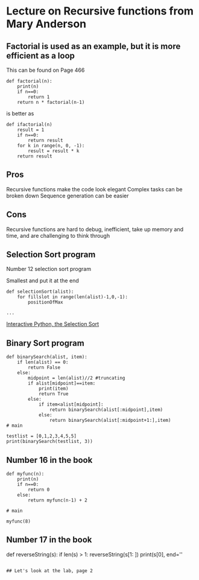 # Lecture on Recursive functions from Mary Anderson

## Factorial is used as an example, but it is more efficient as a loop


This can be found on Page 466

```
def factorial(n):
	print(n)
	if n==0:
		return 1
	return n * factorial(n-1)
```

is better as

```
def ifactorial(n)
	result = 1
	if n==0:
		return result
	for k in range(n, 0, -1):
		result = result * k
	return result
```
## Pros
Recursive functions make the code look elegant
Complex tasks can be broken down
Sequence generation can be easier

## Cons
Recursive functions are hard to debug, inefficient, take up memory and time, and are challenging to think through

## Selection Sort program

Number 12 selection sort program

Smallest and put it at the end

```
def selectionSort(alist):
	for fillslot in range(len(alist)-1,0,-1):
		positionOfMax

...
```
[Interactive Python, the Selection Sort](interactivepython.org/runestone/static/pythonds/SortSearch/TheSelectionSort.html)

## Binary Sort program

```
def binarySearch(alist, item):
	if len(alist) == 0:
		return False
	else:
		midpoint = len(alist)//2 #truncating
		if alist[midpoint]==item:
			print(item)
			return True
		else:
			if item<alist[midpoint]:
				return binarySearch(alist[:midpoint],item)
			else:
				return binarySearch(alist[:midpoint+1:],item)
# main

testlist = [0,1,2,3,4,5,5]
print(binarySearch(testlist, 3))
```

## Number 16 in the book

```
def myfunc(n):
	print(n)
	if n==0:
		return 0
	else:
		return myfunc(n-1) + 2

# main

myfunc(8)
```

## Number 17 in the book
def reverseString(s):
	if len(s) > 1:
		reverseString(s[1: ])
	print(s[0], end=''
```

## Let's look at the lab, page 2
